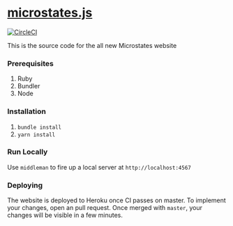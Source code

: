 # [microstates.js](https://github.com/microstates/microstates.js)
[![CircleCI](https://circleci.com/gh/microstates/microstates.io.svg?style=svg)](https://circleci.com/gh/microstates/microstates.io)

This is the source code for the all new Microstates website

### Prerequisites

1. Ruby
2. Bundler
3. Node

### Installation

1. `bundle install`
2. `yarn install`

### Run Locally

Use `middleman` to fire up a local server at `http://localhost:4567`

### Deploying

The website is deployed to Heroku once CI passes on master. To 
implement your changes, open an pull request. Once merged with
`master`, your changes will be visible in a few minutes.

